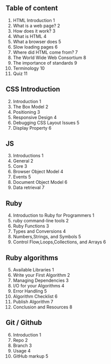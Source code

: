 ## Table of content

 1. HTML Introduction 1
 1. What is a web page? 2
 1. How does it work? 3
 1. What is HTML 4
 1. What a browser does 5 
 1. Slow loading pages 6
 1. Where did HTML come from? 7
 1. The World Wide Web Consortium 8
 1. The importance of standards 9
 1. Terminology 10
 1. Quiz 11

## CSS Introduction
2. Introduction 1
2. The Box Model 2
2. Positioning 3
2. Responsive Design 4
2. Debugging CSS Layout Issues 5
2. Display Property 6

 ## JS 
3. Introductions 1
3. General 2
3. Core 3
3. Browser Object Model 4
3. Events 5
3. Document Object Model 6
3. Data retrieval 7

## Ruby
4. Introduction to Ruby for Programmers 1
4. ruby command-line tools 2
4. Ruby Functions 3
4. Types and Conversions 4
4. Numbers,Strings, and Symbols 5
4. Control Flow,Loops,Collections, and Arrays 6

## Ruby algorithms 
5. Available Libraries 1
5. Write your First Algorithm 2
5. Managing Dependencies 3
5. I/O for your Algorithms 4
5. Error Handling 5
5. Algorithm Checklist 6
5. Publish Algorithm 7
5. Conclusion and Resources 8

 ## Git / Github
6. Introduction 1
6. Repo 2
7. Branch 3
8. Usage 4
9. GitHub markup 5



